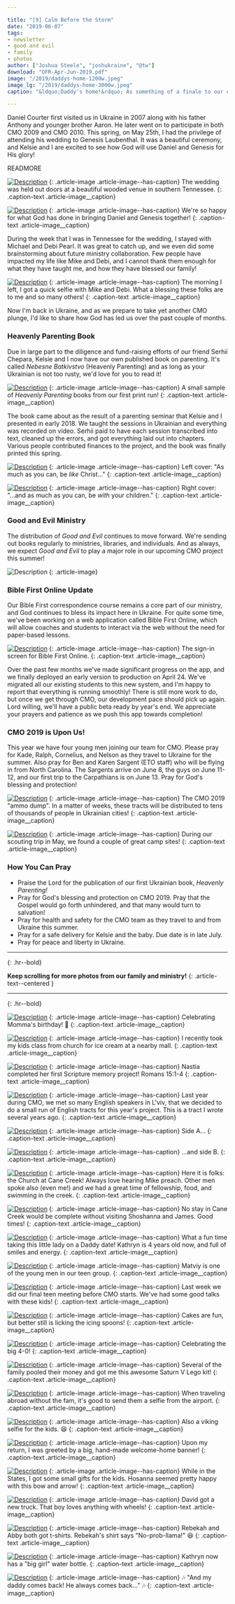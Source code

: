 ```yaml
---

title: "[9] Calm Before the Storm"
date: "2019-06-07"
tags:
- newsletter
- good and evil
- family
- photos
author: ["Joshua Steele", "joshukraine", "@tw"]
download: "OFR-Apr-Jun-2019.pdf"
image: "/2019/daddys-home-1200w.jpeg"
image_lg: "/2019/daddys-home-3000w.jpeg"
caption: "&ldquo;Daddy's home!&rdquo; As something of a finale to our otherwise quiet spring season, I got to attend the wedding of a good friend in the US. After a week away from my family, and a joyful reunion upon my return, it's time to buckle up. CMO 2019 is only days away!"

---
```


Daniel Courter first visited us in Ukraine in 2007 along with his father Anthony and younger brother Aaron. He later went on to participate in both CMO 2009 and CMO 2010. This spring, on May 25th, I had the privilege of attending his wedding to Genesis Laubenthal. It was a beautiful ceremony, and Kelsie and I are excited to see how God will use Daniel and Genesis for His glory!

READMORE

[![Description](https://d21yo20tm8bmc2.cloudfront.net/2019/wedding-sign-700w.jpeg)](https://d21yo20tm8bmc2.cloudfront.net/2019/wedding-sign-3000w.jpeg)
{: .article-image .article-image--has-caption}
The wedding was held out doors at a beautiful wooded venue in southern Tennessee.
{: .caption-text .article-image__caption}

[![Description](https://d21yo20tm8bmc2.cloudfront.net/2019/with-dan-and-gen-700w.jpeg)](https://d21yo20tm8bmc2.cloudfront.net/2019/with-dan-and-gen-3000w.jpeg)
{: .article-image .article-image--has-caption}
We're so happy for what God has done in bringing Daniel and Genesis together!
{: .caption-text .article-image__caption}

During the week that I was in Tennessee for the wedding, I stayed with Michael and Debi Pearl. It was great to catch up, and we even did some brainstorming about future ministry collaboration. Few people have impacted my life like Mike and Debi, and I cannot thank them enough for what they have taught me, and how they have blessed our family!

[![Description](https://d21yo20tm8bmc2.cloudfront.net/2019/mike-and-debi-700w.jpeg)](https://d21yo20tm8bmc2.cloudfront.net/2019/mike-and-debi-3000w.jpeg)
{: .article-image .article-image--has-caption}
The morning I left, I got a quick selfie with Mike and Debi. What a blessing these folks are to me and so many others!
{: .caption-text .article-image__caption}

Now I'm back in Ukraine, and as we prepare to take yet another CMO plunge, I'd like to share how God has led us over the past couple of months.

### Heavenly Parenting Book

Due in large part to the diligence and fund-raising efforts of our friend Serhii Chepara, Kelsie and I now have our own published book on parenting. It's called *Nebesne Batkivstvo* (Heavenly Parenting) and as long as your Ukrainian is not too rusty, we'd love for you to read it! 

[![Description](https://d21yo20tm8bmc2.cloudfront.net/2019/heavenly-parenting-book-700w.jpeg)](https://d21yo20tm8bmc2.cloudfront.net/2019/heavenly-parenting-book-3000w.jpeg)
{: .article-image .article-image--has-caption}
A small sample of *Heavenly Parenting* books from our first print run!
{: .caption-text .article-image__caption}

The book came about as the result of a parenting seminar that Kelsie and I presented in early 2018. We taught the sessions in Ukrainian and everything was recorded on video. Serhii paid to have each session transcribed into text, cleaned up the errors, and got everything laid out into chapters. Various people contributed finances to the project, and the book was finally printed this spring.

[![Description](https://d21yo20tm8bmc2.cloudfront.net/2019/hp-front-open-700w.jpeg)](https://d21yo20tm8bmc2.cloudfront.net/2019/hp-front-open-3000w.jpeg)
{: .article-image .article-image--has-caption}
Left cover: "As much as you can, be *like* Christ..."
{: .caption-text .article-image__caption}

[![Description](https://d21yo20tm8bmc2.cloudfront.net/2019/hp-back-open-700w.jpeg)](https://d21yo20tm8bmc2.cloudfront.net/2019/hp-back-open-3000w.jpeg)
{: .article-image .article-image--has-caption}
Right cover: "...and as much as you can, be *with* your children."
{: .caption-text .article-image__caption}

### Good and Evil Ministry

The distribution of *Good and Evil* continues to move forward. We're sending out books regularly to ministries, libraries, and individuals. And as always, we expect *Good and Evil* to play a major role in our upcoming CMO project this summer!

![Description](https://d21yo20tm8bmc2.cloudfront.net/2019/ge-cover-2019-700h.png)
{: .article-image}

### Bible First Online Update

Our Bible First correspondence course remains a core part of our ministry, and God continues to bless its impact here in Ukraine. For quite some time, we've been working on a web application called Bible First Online, which will allow coaches and students to interact via the web without the need for paper-based lessons.

[![Description](https://d21yo20tm8bmc2.cloudfront.net/2019/bfo-signin-screen-700w.jpg)](https://d21yo20tm8bmc2.cloudfront.net/2019/bfo-signin-screen-3000w.jpg)
{: .article-image .article-image--has-caption}
The sign-in screen for Bible First Online.
{: .caption-text .article-image__caption}

Over the past few months we've made significant progress on the app, and we finally deployed an early version to production on April 24. We've migrated all our existing students to this new system, and I'm happy to report that everything is running smoothly! There is still more work to do, but once we get through CMO, our development pace should pick up again. Lord willing, we'll have a public beta ready by year's end. We appreciate your prayers and patience as we push this app towards completion!

### CMO 2019 is Upon Us!

This year we have four young men joining our team for CMO. Please pray for Kade, Ralph, Cornelius, and Nelson as they travel to Ukraine for the summer. Also pray for Ben and Karen Sargent (ETO staff) who will be flying in from North Carolina. The Sargents arrive on June 8, the guys on June 11-12, and our first trip to the Carpathians is on June 13. Pray for God's blessing and protection!

[![Description](https://d21yo20tm8bmc2.cloudfront.net/2019/stacks-of-tracts-700w.jpeg)](https://d21yo20tm8bmc2.cloudfront.net/2019/stacks-of-tracts-3000w.jpeg)
{: .article-image .article-image--has-caption}
The CMO 2019 "ammo dump". In a matter of weeks, these tracts will be distributed to tens of thousands of people in Ukrainian cities!
{: .caption-text .article-image__caption}

[![Description](https://d21yo20tm8bmc2.cloudfront.net/2019/2019-camp-site-700w.jpeg)](https://d21yo20tm8bmc2.cloudfront.net/2019/2019-camp-site-3000w.jpeg)
{: .article-image .article-image--has-caption}
During our scouting trip in May, we found a couple of great camp sites!
{: .caption-text .article-image__caption}

### How You Can Pray

* Praise the Lord for the publication of our first Ukrainian book, *Heavenly Parenting!*
* Pray for God's blessing and protection on CMO 2019. Pray that the Gospel would go forth unhindered, and that many would turn to salvation!
* Pray for health and safety for the CMO team as they travel to and from Ukraine this summer.
* Pray for a safe delivery for Kelsie and the baby. Due date is in late July.
* Pray for peace and liberty in Ukraine.


---
{: .hr--bold}

**Keep scrolling for more photos from our family and ministry!**
{: .article-text--centered }

---
{: .hr--bold}

[![Description](https://d21yo20tm8bmc2.cloudfront.net/2019/happy-birthday-momma-700w.jpeg)](https://d21yo20tm8bmc2.cloudfront.net/2019/happy-birthday-momma-3000w.jpeg)
{: .article-image .article-image--has-caption}
Celebrating Momma's birthday! 🥰
{: .caption-text .article-image__caption}

[![Description](https://d21yo20tm8bmc2.cloudfront.net/2019/bfk-class-outing-forum-700w.jpeg)](https://d21yo20tm8bmc2.cloudfront.net/2019/bfk-class-outing-forum-3000w.jpeg)
{: .article-image .article-image--has-caption}
I recently took my kids class from church for ice cream at a nearby mall.
{: .caption-text .article-image__caption}

[![Description](https://d21yo20tm8bmc2.cloudfront.net/2019/nastia-first-project-700w.jpeg)](https://d21yo20tm8bmc2.cloudfront.net/2019/nastia-first-project-3000w.jpeg)
{: .article-image .article-image--has-caption}
Nastia completed her first Scripture memory project! Romans 15:1-4
{: .caption-text .article-image__caption}

[![Description](https://d21yo20tm8bmc2.cloudfront.net/2019/verdict-cover-700h.jpeg)](https://d21yo20tm8bmc2.cloudfront.net/2019/verdict-cover-3000h.jpeg)
{: .article-image .article-image--has-caption}
Last year during CMO, we met so many English speakers in L'viv, that we decided to do a small run of English tracts for this year's project. This is a tract I wrote several years ago.
{: .caption-text .article-image__caption}

[![Description](https://d21yo20tm8bmc2.cloudfront.net/2019/verdict-open-front-700w.jpeg)](https://d21yo20tm8bmc2.cloudfront.net/2019/verdict-open-front-3000w.jpeg)
{: .article-image .article-image--has-caption}
Side A...
{: .caption-text .article-image__caption}

[![Description](https://d21yo20tm8bmc2.cloudfront.net/2019/verdict-open-back-700w.jpeg)](https://d21yo20tm8bmc2.cloudfront.net/2019/verdict-open-back-3000w.jpeg)
{: .article-image .article-image--has-caption}
...and side B.
{: .caption-text .article-image__caption}

[![Description](https://d21yo20tm8bmc2.cloudfront.net/2019/church-at-cane-creek-700w.jpeg)](https://d21yo20tm8bmc2.cloudfront.net/2019/church-at-cane-creek-3000w.jpeg)
{: .article-image .article-image--has-caption}
Here it is folks: the Church at Cane Creek! Always love hearing Mike preach. Other men spoke also (even me!) and we had a great time of fellowship, food, and swimming in the creek.
{: .caption-text .article-image__caption}

[![Description](https://d21yo20tm8bmc2.cloudfront.net/2019/easlings-selfie-700w.jpg)](https://d21yo20tm8bmc2.cloudfront.net/2019/easlings-selfie-3000w.jpg)
{: .article-image .article-image--has-caption}
No stay in Cane Creek would be complete without visiting Shoshanna and James. Good times!
{: .caption-text .article-image__caption}

[![Description](https://d21yo20tm8bmc2.cloudfront.net/2019/kate-date-with-daddy-700w.jpeg)](https://d21yo20tm8bmc2.cloudfront.net/2019/kate-date-with-daddy-3000w.jpeg)
{: .article-image .article-image--has-caption}
What a fun time taking this little lady on a Daddy date! Kathryn is 4 years old now, and full of smiles and energy.
{: .caption-text .article-image__caption}

[![Description](https://d21yo20tm8bmc2.cloudfront.net/2019/matviy-and-joshua-700w.jpeg)](https://d21yo20tm8bmc2.cloudfront.net/2019/matviy-and-joshua-3000w.jpeg)
{: .article-image .article-image--has-caption}
Matviy is one of the young men in our teen group.
{: .caption-text .article-image__caption}

[![Description](https://d21yo20tm8bmc2.cloudfront.net/2019/last-teen-meeting-summer-700w.jpg)](https://d21yo20tm8bmc2.cloudfront.net/2019/last-teen-meeting-summer-3000w.jpg)
{: .article-image .article-image--has-caption}
Last week we did our final teen meeting before CMO starts. We've had some good talks with these kids!
{: .caption-text .article-image__caption}

[![Description](https://d21yo20tm8bmc2.cloudfront.net/2019/lick-the-spoon-700h.jpeg)](https://d21yo20tm8bmc2.cloudfront.net/2019/lick-the-spoon-3000h.jpeg)
{: .article-image .article-image--has-caption}
Cakes are fun, but better still is licking the icing spoons!
{: .caption-text .article-image__caption}

[![Description](https://d21yo20tm8bmc2.cloudfront.net/2019/the-big-4-0-birthday-700h.jpeg)](https://d21yo20tm8bmc2.cloudfront.net/2019/the-big-4-0-birthday-3000h.jpeg)
{: .article-image .article-image--has-caption}
Celebrating the big 4-0!
{: .caption-text .article-image__caption}

[![Description](https://d21yo20tm8bmc2.cloudfront.net/2019/lego-saturn-v-700h.jpeg)](https://d21yo20tm8bmc2.cloudfront.net/2019/lego-saturn-v-3000h.jpeg)
{: .article-image .article-image--has-caption}
Several of the family pooled their money and got me this awesome Saturn V Lego kit!
{: .caption-text .article-image__caption}

[![Description](https://d21yo20tm8bmc2.cloudfront.net/2019/airport-selfie-700w.jpeg)](https://d21yo20tm8bmc2.cloudfront.net/2019/airport-selfie-3000w.jpeg)
{: .article-image .article-image--has-caption}
When traveling abroad without the fam, it's good to send them a selfie from the airport.
{: .caption-text .article-image__caption}

[![Description](https://d21yo20tm8bmc2.cloudfront.net/2019/airport-selfie-viking-700h.jpg)](https://d21yo20tm8bmc2.cloudfront.net/2019/airport-selfie-viking-3000h.jpg)
{: .article-image .article-image--has-caption}
Also a viking selfie for the kids. 😆
{: .caption-text .article-image__caption}

[![Description](https://d21yo20tm8bmc2.cloudfront.net/2019/welcome-home-banner-700w.jpeg)](https://d21yo20tm8bmc2.cloudfront.net/2019/welcome-home-banner-3000w.jpeg)
{: .article-image .article-image--has-caption}
Upon my return, I was greeted by a big, hand-made welcome-home banner!
{: .caption-text .article-image__caption}

[![Description](https://d21yo20tm8bmc2.cloudfront.net/2019/bow-arrow-for-hosanna-700h.jpeg)](https://d21yo20tm8bmc2.cloudfront.net/2019/bow-arrow-for-hosanna-3000h.jpeg)
{: .article-image .article-image--has-caption}
While in the States, I got some small gifts for the kids. Hosanna seemed pretty happy with this bow and arrow!
{: .caption-text .article-image__caption}

[![Description](https://d21yo20tm8bmc2.cloudfront.net/2019/truck-for-david-700h.jpeg)](https://d21yo20tm8bmc2.cloudfront.net/2019/truck-for-david-3000h.jpeg)
{: .article-image .article-image--has-caption}
David got a new truck. That boy loves anything with wheels!
{: .caption-text .article-image__caption}

[![Description](https://d21yo20tm8bmc2.cloudfront.net/2019/tshirt-for-beka-700h.jpeg)](https://d21yo20tm8bmc2.cloudfront.net/2019/tshirt-for-beka-3000h.jpeg)
{: .article-image .article-image--has-caption}
Rebekah and Abby both got t-shirts. Rebekah's shirt says "No-prob-llama!" 😆
{: .caption-text .article-image__caption}

[![Description](https://d21yo20tm8bmc2.cloudfront.net/2019/new-water-bottle-700h.jpeg)](https://d21yo20tm8bmc2.cloudfront.net/2019/new-water-bottle-3000h.jpeg)
{: .article-image .article-image--has-caption}
Kathryn now has a "big girl" water bottle.
{: .caption-text .article-image__caption}

[![Description](https://d21yo20tm8bmc2.cloudfront.net/2019/my-daddy-comes-back-700h.jpeg)](https://d21yo20tm8bmc2.cloudfront.net/2019/my-daddy-comes-back-3000h.jpeg)
{: .article-image .article-image--has-caption}
🎶 "And my daddy comes back! He always comes back..." 🎶
{: .caption-text .article-image__caption}
